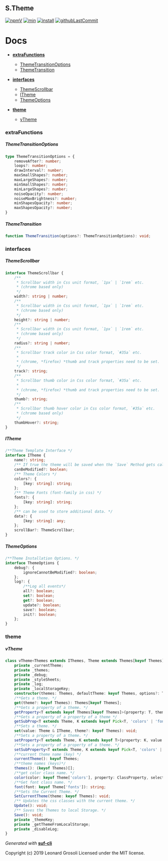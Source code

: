 ## S.Theme

<span id="BADGE_GENERATION_MARKER_0"></span>
[![npmV](https://img.shields.io/npm/v/vtheme?color=green)](https://www.npmjs.com/package/vtheme) [![min](https://img.shields.io/bundlephobia/min/vtheme)](https://bundlephobia.com/result?p=vtheme) [![install](https://badgen.net/packagephobia/install/vtheme)](https://packagephobia.now.sh/result?p=vtheme) [![githubLastCommit](https://img.shields.io/github/last-commit/TheRealSyler/vtheme)](https://github.com/TheRealSyler/vtheme)
<span id="BADGE_GENERATION_MARKER_1"></span>

<span id="DOC_GENERATION_MARKER_0"></span>

# Docs

- **[extraFunctions](#extrafunctions)**

  - [ThemeTransitionOptions](#themetransitionoptions)
  - [ThemeTransition](#themetransition)

- **[interfaces](#interfaces)**

  - [ThemeScrollbar](#themescrollbar)
  - [ITheme](#itheme)
  - [ThemeOptions](#themeoptions)

- **[theme](#theme)**

  - [vTheme](#vtheme)

### extraFunctions

##### ThemeTransitionOptions

```typescript
type ThemeTransitionOptions = {
    removeAfter?: number;
    loops?: number;
    drawInterval?: number;
    maxSmallShapes?: number;
    maxLargeShapes?: number;
    minSmallShapes?: number;
    minLargeShapes?: number;
    noiseOpacity?: number;
    noiseMaxBrightness?: number;
    minShapesOpacity?: number;
    maxShapesOpacity?: number;
}
```

##### ThemeTransition

```typescript
function ThemeTransition(options?: ThemeTransitionOptions): void;
```

### interfaces

##### ThemeScrollbar

```typescript
interface ThemeScrollbar {
    /**
     * Scrollbar width in Css unit format, `1px` | `1rem` etc.
     * (chrome based only)
     */
    width?: string | number;
    /**
     * Scrollbar width in Css unit format, `1px` | `1rem` etc.
     * (chrome based only)
     */
    height?: string | number;
    /**
     * Scrollbar width in Css unit format, `1px` | `1rem` etc.
     * (chrome based only)
     */
    radius?: string | number;
    /**
     * Scrollbar track color in Css color format, `#35a` etc.
     *
     * (chrome, *firefox) *thumb and track properties need to be set.
     */
    track?: string;
    /**
     * Scrollbar thumb color in Css color format, `#35a` etc.
     *
     * (chrome, *firefox) *thumb and track properties need to be set.
     */
    thumb?: string;
    /**
     * Scrollbar thumb hover color in Css color format, `#35a` etc.
     * (chrome based only)
     */
    thumbHover?: string;
}
```

##### ITheme

```typescript
/**Theme Template Interface */
interface ITheme {
    name?: string;
    /** If true the theme will be saved when the `Save` Method gets called.*/
    canBeModified?: boolean;
    /** Theme Colors */
    colors?: {
        [key: string]: string;
    };
    /** Theme Fonts (font-family in css) */
    fonts?: {
        [key: string]: string;
    };
    /** can be used to store additional data. */
    data?: {
        [key: string]: any;
    };
    scrollBar?: ThemeScrollbar;
}
```

##### ThemeOptions

```typescript
/**Theme Installation Options. */
interface ThemeOptions {
    debug?: {
        ignoreCannotBeModified?: boolean;
    };
    log?: {
        /**Log all events*/
        all?: boolean;
        set?: boolean;
        get?: boolean;
        update?: boolean;
        save?: boolean;
        init?: boolean;
    };
}
```

### theme

##### vTheme

```typescript
class vTheme<Themes extends IThemes, Theme extends Themes[keyof Themes]> {
    private _currentTheme;
    private _themes;
    private _debug;
    private _styleSheets;
    private _log;
    private _localStorageKey;
    constructor(themes: Themes, defaultTheme: keyof Themes, options?: ThemeOptions);
    /**Gets a theme. */
    get(theme?: keyof Themes): Themes[keyof Themes];
    /**Gets a property of a theme. */
    getProperty<T extends keyof Themes[keyof Themes]>(property: T, theme?: keyof Themes): Themes[keyof Themes][T];
    /**Gets a property of a property of a theme */
    getSubProp<T extends Theme, K extends keyof Pick<T, 'colors' | 'fonts' | 'data'>, J extends keyof T[K]>(property: K, key: J, theme?: keyof Themes): Themes[keyof Themes][K][J];
    /**Sets a theme. */
    set(value: Theme & ITheme, theme?: keyof Themes): void;
    /**Sets a property of a theme. */
    setProperty<T extends Theme, K extends keyof T>(property: K, value: T[K], theme?: keyof Themes): void;
    /**Sets a property of a property of a theme. */
    setSubProperty<T extends Theme, K extends keyof Pick<T, 'colors' | 'fonts' | 'data'>, J extends keyof T[K]>(property: K, key: J, value: T[K][J], theme?: keyof Themes): void;
    /**current theme name (key) */
    currentTheme(): keyof Themes;
    /**theme names (keys)*/
    themes(): (keyof Themes)[];
    /**get color class name. */
    color(color: keyof Theme['colors'], property: ClassProperty, selector?: ClassSelector): string;
    /**Get font class name. */
    font(font: keyof Theme['fonts']): string;
    /**Sets the Current Theme. */
    SetCurrentTheme(theme: keyof Themes): void;
    /** Updates the css classes with the current theme. */
    Update(): void;
    /** Saves the Themes to local Storage. */
    Save(): void;
    private _themeKey;
    private _getThemeFromLocalStorage;
    private _disableLog;
}
```

_Generated with_ **[suf-cli](https://www.npmjs.com/package/suf-cli)**
<span id="DOC_GENERATION_MARKER_1"></span>

<span id="LICENSE_GENERATION_MARKER_0"></span>
Copyright (c) 2019 Leonard Grosoli Licensed under the MIT license.
<span id="LICENSE_GENERATION_MARKER_1"></span>
